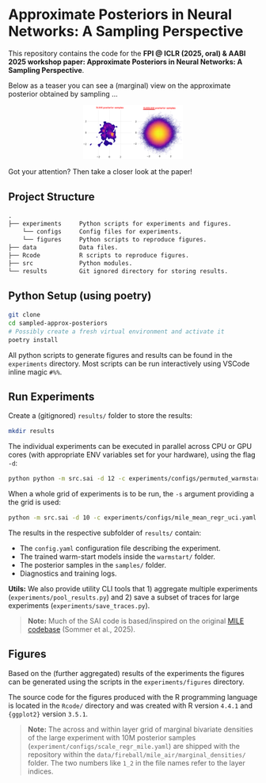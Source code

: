 # Approximate Posteriors in Neural Networks: A Sampling Perspective

This repository contains the code for the **FPI @ ICLR (2025, oral) & AABI 2025 workshop paper: Approximate Posteriors in Neural Networks: A Sampling Perspective**. 

Below as a teaser you can see a (marginal) view on the approximate posterior obtained by sampling ...

<p align="center">
    <img src="data/fireball/mile_air/marginal_densities/fig1.png" alt="Flowchart" style="width: 40%;">
</p>

Got your attention? Then take a closer look at the paper!

## Project Structure

```
.
├── experiments     Python scripts for experiments and figures.
    └── configs     Config files for experiments.
    └── figures     Python scripts to reproduce figures.
├── data            Data files.
├── Rcode           R scripts to reproduce figures.
├── src             Python modules.
└── results         Git ignored directory for storing results.
```

## Python Setup (using poetry)

```bash
git clone
cd sampled-approx-posteriors
# Possibly create a fresh virtual environment and activate it
poetry install
```

All python scripts to generate figures and results can be found in the `experiments` directory. Most scripts can be run interactively
using VSCode inline magic `#%%`.

## Run Experiments

Create a (gitignored) `results/` folder to store the results:

```bash
mkdir results
```

The individual experiments can be executed in parallel across CPU or GPU cores (with appropriate ENV variables set for your hardware), using the flag `-d`:

```bash
python python -m src.sai -d 12 -c experiments/configs/permuted_warmstarts.yaml
```

When a whole grid of experiments is to be run, the `-s` argument providing a the grid is used:

```bash
python -m src.sai -d 10 -c experiments/configs/mile_mean_regr_uci.yaml -s experiments/configs/tabular_search.yaml
```

The results in the respective subfolder of `results/` contain:

- The `config.yaml` configuration file describing the experiment.
- The trained warm-start models inside the `warmstart/` folder.
- The posterior samples in the `samples/` folder.
- Diagnostics and training logs.

**Utils:** We also provide utility CLI tools that 1) aggregate multiple experiments (`experiments/pool_results.py`) and 2) save a subset of traces for large experiments (`experiments/save_traces.py`).

> **Note:** Much of the SAI code is based/inspired on the original [MILE codebase](https://anonymous.4open.science/r/MILE-1CC1/README.md) (Sommer et al., 2025).

## Figures

Based on the (further aggregated) results of the experiments the figures can be generated using the scripts in the `experiments/figures` directory.

The source code for the figures produced with the R programming language is located in the `Rcode/` directory and was created with R version `4.4.1` and `{ggplot2}` version `3.5.1`.

> **Note:** The across and within layer grid of marginal bivariate densities of the large experiment with 10M posterior samples (`experiment/configs/scale_regr_mile.yaml`) are shipped with the repository within the `data/fireball/mile_air/marginal_densities/` folder. The two numbers like `1_2` in the file names refer to the layer indices.